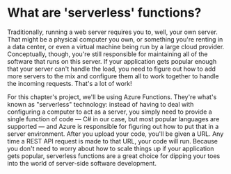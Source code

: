 # What are 'serverless' functions?

Traditionally, running a web server requires you to, well, your own server. That might be a physical computer you own, or something you're renting in a data center, or even a virtual machine being run by a large cloud provider. Conceptually, though, you're still responsible for maintaining all of the software that runs on this server. If your application gets popular enough that your server can't handle the load, you need to figure out how to add more servers to the mix and configure them all to work together to handle the incoming requests. That's a lot of work!

For this chapter's project, we'll be using Azure Functions. They're what's known as "serverless" technology: instead of having to deal with configuring a computer to act as a server, you simply need to provide a single function of code — C# in our case, but most popular languages are supported — and Azure is responsible for figuring out how to put that in a server environment. After you upload your code, you'll be given a URL. Any time a REST API request is made to that URL, your code will run. Because you don't need to worry about how to scale things up if your application gets popular, serverless functions are a great choice for dipping your toes into the world of server-side software development.

